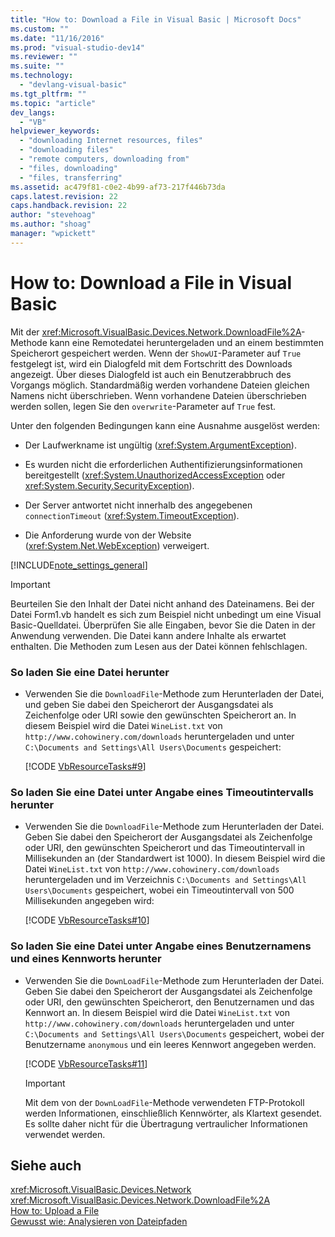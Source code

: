 ```yaml
---
title: "How to: Download a File in Visual Basic | Microsoft Docs"
ms.custom: ""
ms.date: "11/16/2016"
ms.prod: "visual-studio-dev14"
ms.reviewer: ""
ms.suite: ""
ms.technology: 
  - "devlang-visual-basic"
ms.tgt_pltfrm: ""
ms.topic: "article"
dev_langs: 
  - "VB"
helpviewer_keywords: 
  - "downloading Internet resources, files"
  - "downloading files"
  - "remote computers, downloading from"
  - "files, downloading"
  - "files, transferring"
ms.assetid: ac479f81-c0e2-4b99-af73-217f446b73da
caps.latest.revision: 22
caps.handback.revision: 22
author: "stevehoag"
ms.author: "shoag"
manager: "wpickett"
---
```

# How to: Download a File in Visual Basic
Mit der <xref:Microsoft.VisualBasic.Devices.Network.DownloadFile%2A>\-Methode kann eine Remotedatei heruntergeladen und an einem bestimmten Speicherort gespeichert werden.  Wenn der `ShowUI`\-Parameter auf `True` festgelegt ist, wird ein Dialogfeld mit dem Fortschritt des Downloads angezeigt. Über dieses Dialogfeld ist auch ein Benutzerabbruch des Vorgangs möglich.  Standardmäßig werden vorhandene Dateien gleichen Namens nicht überschrieben. Wenn vorhandene Dateien überschrieben werden sollen, legen Sie den `overwrite`\-Parameter auf `True` fest.  
  
 Unter den folgenden Bedingungen kann eine Ausnahme ausgelöst werden:  
  
-   Der Laufwerkname ist ungültig \(<xref:System.ArgumentException>\).  
  
-   Es wurden nicht die erforderlichen Authentifizierungsinformationen bereitgestellt \(<xref:System.UnauthorizedAccessException> oder <xref:System.Security.SecurityException>\).  
  
-   Der Server antwortet nicht innerhalb des angegebenen `connectionTimeout` \(<xref:System.TimeoutException>\).  
  
-   Die Anforderung wurde von der Website \(<xref:System.Net.WebException>\) verweigert.  
  
 [!INCLUDE[note_settings_general](../../../../csharp/language-reference/compiler-messages/includes/note_settings_general_md.md)]  
  
> [!IMPORTANT]
>  Beurteilen Sie den Inhalt der Datei nicht anhand des Dateinamens.  Bei der Datei Form1.vb handelt es sich zum Beispiel nicht unbedingt um eine Visual Basic\-Quelldatei.  Überprüfen Sie alle Eingaben, bevor Sie die Daten in der Anwendung verwenden.  Die Datei kann andere Inhalte als erwartet enthalten. Die Methoden zum Lesen aus der Datei können fehlschlagen.  
  
### So laden Sie eine Datei herunter  
  
-   Verwenden Sie die `DownloadFile`\-Methode zum Herunterladen der Datei, und geben Sie dabei den Speicherort der Ausgangsdatei als Zeichenfolge oder URI sowie den gewünschten Speicherort an.  In diesem Beispiel wird die Datei `WineList.txt` von `http://www.cohowinery.com/downloads` heruntergeladen und unter `C:\Documents and Settings\All Users\Documents` gespeichert:  
  
     [!CODE [VbResourceTasks#9](../CodeSnippet/VS_Snippets_VBCSharp/VbResourceTasks#9)]  
  
### So laden Sie eine Datei unter Angabe eines Timeoutintervalls herunter  
  
-   Verwenden Sie die `DownloadFile`\-Methode zum Herunterladen der Datei. Geben Sie dabei den Speicherort der Ausgangsdatei als Zeichenfolge oder URI, den gewünschten Speicherort und das Timeoutintervall in Millisekunden an \(der Standardwert ist 1000\).  In diesem Beispiel wird die Datei `WineList.txt` von `http://www.cohowinery.com/downloads` heruntergeladen und im Verzeichnis `C:\Documents and Settings\All Users\Documents` gespeichert, wobei ein Timeoutintervall von 500 Millisekunden angegeben wird:  
  
     [!CODE [VbResourceTasks#10](../CodeSnippet/VS_Snippets_VBCSharp/VbResourceTasks#10)]  
  
### So laden Sie eine Datei unter Angabe eines Benutzernamens und eines Kennworts herunter  
  
-   Verwenden Sie die `DownLoadFile`\-Methode zum Herunterladen der Datei. Geben Sie dabei den Speicherort der Ausgangsdatei als Zeichenfolge oder URI, den gewünschten Speicherort, den Benutzernamen und das Kennwort an.  In diesem Beispiel wird die Datei `WineList.txt` von `http://www.cohowinery.com/downloads` heruntergeladen und unter `C:\Documents and Settings\All Users\Documents` gespeichert, wobei der Benutzername `anonymous` und ein leeres Kennwort angegeben werden.  
  
     [!CODE [VbResourceTasks#11](../CodeSnippet/VS_Snippets_VBCSharp/VbResourceTasks#11)]  
  
    > [!IMPORTANT]
    >  Mit dem von der `DownLoadFile`\-Methode verwendeten FTP\-Protokoll werden Informationen, einschließlich Kennwörter, als Klartext gesendet. Es sollte daher nicht für die Übertragung vertraulicher Informationen verwendet werden.  
  
## Siehe auch  
 <xref:Microsoft.VisualBasic.Devices.Network>   
 <xref:Microsoft.VisualBasic.Devices.Network.DownloadFile%2A>   
 [How to: Upload a File](../../../../visual-basic/developing-apps/programming/computer-resources/how-to-upload-a-file.md)   
 [Gewusst wie: Analysieren von Dateipfaden](../../../../visual-basic/developing-apps/programming/drives-directories-files/how-to-parse-file-paths.md)